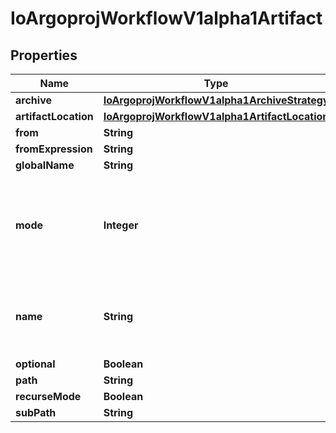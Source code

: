 

# IoArgoprojWorkflowV1alpha1Artifact


## Properties

Name | Type | Description | Notes
------------ | ------------- | ------------- | -------------
**archive** | [**IoArgoprojWorkflowV1alpha1ArchiveStrategy**](IoArgoprojWorkflowV1alpha1ArchiveStrategy.md) |  |  [optional]
**artifactLocation** | [**IoArgoprojWorkflowV1alpha1ArtifactLocation**](IoArgoprojWorkflowV1alpha1ArtifactLocation.md) |  |  [optional]
**from** | **String** |  |  [optional]
**fromExpression** | **String** |  |  [optional]
**globalName** | **String** |  |  [optional]
**mode** | **Integer** | mode bits to use on this file, must be a value between 0 and 0777 set when loading input artifacts. |  [optional]
**name** | **String** | name of the artifact. must be unique within a template&#39;s inputs/outputs. |  [optional]
**optional** | **Boolean** |  |  [optional]
**path** | **String** |  |  [optional]
**recurseMode** | **Boolean** |  |  [optional]
**subPath** | **String** |  |  [optional]



